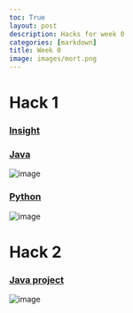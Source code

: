 ```yaml
---
toc: True
layout: post
description: Hacks for week 0
categories: [markdown]
title: Week 0
image: images/mort.png
---
```


# Hack 1
### [Insight](https://github.com/Reem57/blog_new/pulse)
### [Java](https://reem57.github.io/blog_new/jupyter/2022/08/19/java0.html)
![image](https://user-images.githubusercontent.com/89223508/185981250-4263c8db-ae2f-4cff-b4e3-5103907cc932.png)
### [Python](https://reem57.github.io/blog_new/jupyter/2022/08/22/.python0.html)
![image](https://user-images.githubusercontent.com/89223508/185979621-a8d0ccc9-08f5-468a-8cde-b8d876f281fe.png)

# Hack 2
### [Java project](https://github.com/Reem57/javatest)
![image](https://user-images.githubusercontent.com/89223508/185984191-4b8316bf-b967-479c-a301-2fc3d92a882c.png)
